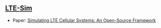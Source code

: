 ## [LTE-Sim](https://github.com/lte-sim/lte-sim-dev)

- Paper: [Simulating LTE Cellular Systems: An Open-Source Framework](https://ieeexplore.ieee.org/documnet/5634134)